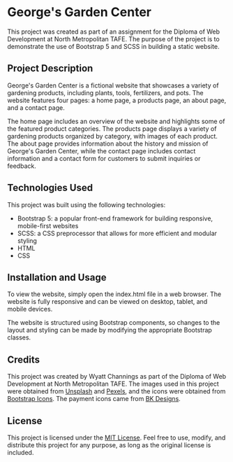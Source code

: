 # George's Garden Center

This project was created as part of an assignment for the Diploma of Web Development at North Metropolitan TAFE. The purpose of the project is to demonstrate the use of Bootstrap 5 and SCSS in building a static website.

## Project Description

George's Garden Center is a fictional website that showcases a variety of gardening products, including plants, tools, fertilizers, and pots. The website features four pages: a home page, a products page, an about page, and a contact page.

The home page includes an overview of the website and highlights some of the featured product categories. The products page displays a variety of gardening products organized by category, with images of each product. The about page provides information about the history and mission of George's Garden Center, while the contact page includes contact information and a contact form for customers to submit inquiries or feedback.

## Technologies Used

This project was built using the following technologies:

- Bootstrap 5: a popular front-end framework for building responsive, mobile-first websites
- SCSS: a CSS preprocessor that allows for more efficient and modular styling
- HTML
- CSS

## Installation and Usage

To view the website, simply open the index.html file in a web browser. The website is fully responsive and can be viewed on desktop, tablet, and mobile devices.

The website is structured using Bootstrap components, so changes to the layout and styling can be made by modifying the appropriate Bootstrap classes.

## Credits

This project was created by Wyatt Channings as part of the Diploma of Web Development at North Metropolitan TAFE. The images used in this project were obtained from [Unsplash](https://unsplash.com/) and [Pexels](https://www.pexels.com/), and the icons were obtained from [Bootstrap Icons](https://icons.getbootstrap.com/). The payment icons came from [BK Designs](https://bkdesigns.gumroad.com/).

## License

This project is licensed under the [MIT License](https://opensource.org/licenses/MIT). Feel free to use, modify, and distribute this project for any purpose, as long as the original license is included.
